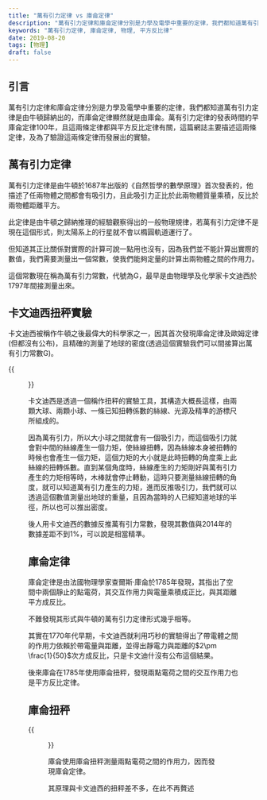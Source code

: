 ```yaml
---
title: "萬有引力定律 vs 庫侖定律"
description: "萬有引力定律和庫侖定律分別是力學及電學中重要的定律，我們都知道萬有引力定律是由牛頓歸納出的，而庫侖定律顯然就是由庫侖。萬有引力定律的發表時間約早庫侖定律100年，且這兩條定律都與平方反比定律有關，本篇主要描述這兩條定律，及為了驗證這兩條定律而發展出的實驗。"
keywords: "萬有引力定律, 庫侖定律, 物理, 平方反比律"
date: 2019-08-20
tags: [物理]
draft: false
---
```


## 引言

萬有引力定律和庫侖定律分別是力學及電學中重要的定律，我們都知道萬有引力定律是由牛頓歸納出的，而庫侖定律顯然就是由庫侖。萬有引力定律的發表時間約早庫侖定律100年，且這兩條定律都與平方反比定律有關，這篇網誌主要描述這兩條定律，及為了驗證這兩條定律而發展出的實驗。

## 萬有引力定律

萬有引力定律是由牛頓於1687年出版的《自然哲學的數學原理》首次發表的，他描述了任兩物體之間都會有吸引力，且此吸引力正比於此兩物體質量乘積，反比於兩物體距離平方。

此定律是由牛頓之歸納推理的經驗觀察得出的一般物理規律，若萬有引力定律不是現在這個形式，則太陽系上的行星就不會以橢圓軌道運行了。

但知道其正比關係對實際的計算可說一點用也沒有，因為我們並不能計算出實際的數值，我們需要測量出一個常數，使我們能夠定量的計算出兩物體之間的作用力。

這個常數現在稱為萬有引力常數，代號為G，最早是由物理學及化學家卡文迪西於1797年間接測量出來。

## 卡文迪西扭秤實驗

卡文迪西被稱作牛頓之後最偉大的科學家之一，因其首次發現庫侖定律及歐姆定律(但都沒有公布)，且精確的測量了地球的密度(透過這個實驗我們可以間接算出萬有引力常數G)。

{{<figure src="/image/CavendishFig04.jpg" title="卡文迪西扭秤實驗">}}


卡文迪西是透過一個稱作扭秤的實驗工具，其構造大概長這樣，由兩顆大球、兩顆小球、一條已知扭轉係數的絲線、光源及精準的游標尺所組成的。

因為萬有引力，所以大小球之間就會有一個吸引力，而這個吸引力就會對中間的絲線產生一個力矩，使絲線扭轉，因為絲線本身被扭轉的時候也會產生一個力矩，這個力矩的大小就是此時扭轉的角度乘上此絲線的扭轉係數。直到某個角度時，絲線產生的力矩剛好與萬有引力產生的力矩相等時，木棒就會停止轉動，這時只要測量絲線扭轉的角度，就可以知道萬有引力產生的力矩，進而反推吸引力，我們就可以透過這個數值測量出地球的重量，且因為當時的人已經知道地球的半徑，所以也可以推出密度。

後人用卡文迪西的數據反推萬有引力常數，發現其數值與2014年的數據差距不到1%，可以說是相當精準。

## 庫侖定律

庫侖定律是由法國物理學家查爾斯·庫侖於1785年發現，其指出了空間中兩個靜止的點電荷，其交互作用力與電量乘積成正比，與其距離平方成反比。

不難發現其形式與牛頓的萬有引力定律形式幾乎相等。

其實在1770年代早期，卡文迪西就利用巧秒的實驗得出了帶電體之間的作用力依賴於帶電量與距離，並得出靜電力與距離的$2\pm \frac{1}{50}$次方成反比，只是卡文迪什沒有公布這個結果。

後來庫侖在1785年使用庫侖扭秤，發現兩點電荷之間的交互作用力也是平方反比定律。

## 庫侖扭秤

{{<figure src="https://upload.wikimedia.org/wikipedia/commons/thumb/0/04/Bcoulomb.png/400px-Bcoulomb.png" title="卡文迪西扭秤實驗" title="庫侖扭秤（torsion balance）示意圖。庫侖使用扭秤來測量兩個點電荷彼此互相作用的靜電力，因此發現庫侖定律。">}}

庫侖使用庫侖扭秤測量兩點電荷之間的作用力，因而發現庫侖定律。

其原理與卡文迪西的扭秤差不多，在此不再贅述